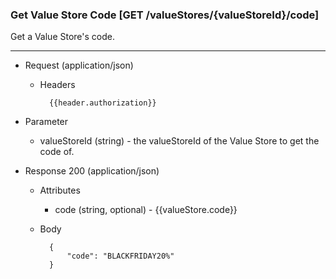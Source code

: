 ### Get Value Store Code [GET /valueStores/{valueStoreId}/code]

Get a Value Store's code.

---

+ Request (application/json)
    + Headers
    
            {{header.authorization}}

+ Parameter
    + valueStoreId (string) - the valueStoreId of the Value Store to get the code of.

+ Response 200 (application/json)
    + Attributes
        + code (string, optional) - {{valueStore.code}}

    + Body

            {
                "code": "BLACKFRIDAY20%"
            }
